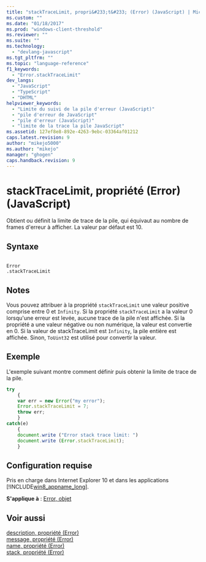 ```yaml
---
title: "stackTraceLimit, propri&#233;t&#233; (Error) (JavaScript) | Microsoft Docs"
ms.custom: ""
ms.date: "01/18/2017"
ms.prod: "windows-client-threshold"
ms.reviewer: ""
ms.suite: ""
ms.technology: 
  - "devlang-javascript"
ms.tgt_pltfrm: ""
ms.topic: "language-reference"
f1_keywords: 
  - "Error.stackTraceLimit"
dev_langs: 
  - "JavaScript"
  - "TypeScript"
  - "DHTML"
helpviewer_keywords: 
  - "Limite du suivi de la pile d'erreur (JavaScript)"
  - "pile d'erreur de JavaScript"
  - "pile d'erreur (JavaScript)"
  - "limite de la trace la pile JavaScript"
ms.assetid: 127ef8e8-892e-4263-9ebc-03364af01212
caps.latest.revision: 9
author: "mikejo5000"
ms.author: "mikejo"
manager: "ghogen"
caps.handback.revision: 9
---
```

# stackTraceLimit, propri&#233;t&#233; (Error) (JavaScript)
Obtient ou définit la limite de trace de la pile, qui équivaut au nombre de frames d'erreur à afficher.  La valeur par défaut est 10.  
  
## Syntaxe  
  
```  
  
Error  
.stackTraceLimit   
```  
  
## Notes  
 Vous pouvez attribuer à la propriété `stackTraceLimit` une valeur positive comprise entre 0 et `Infinity`.  Si la propriété `stackTraceLimit` a la valeur 0 lorsqu'une erreur est levée, aucune trace de la pile n'est affichée.  Si la propriété a une valeur négative ou non numérique, la valeur est convertie en 0.  Si la valeur de stackTraceLimit est `Infinity`, la pile entière est affichée.  Sinon, `ToUint32` est utilisé pour convertir la valeur.  
  
## Exemple  
 L'exemple suivant montre comment définir puis obtenir la limite de trace de la pile.  
  
```javascript  
try  
    {  
    var err = new Error("my error");  
    Error.stackTraceLimit = 7;  
    throw err;  
    }  
catch(e)  
    {  
    document.write ("Error stack trace limit: ")  
    document.write (Error.stackTraceLimit);  
    }  
```  
  
## Configuration requise  
 Pris en charge dans Internet Explorer 10 et dans les applications [!INCLUDE[win8_appname_long](../../javascript/includes/win8-appname-long-md.md)].  
  
 **S'applique à** : [Error, objet](../../javascript/reference/error-object-javascript.md)  
  
## Voir aussi  
 [description, propriété \(Error\)](../../javascript/reference/description-property-error-javascript.md)   
 [message, propriété \(Error\)](../../javascript/reference/message-property-error-javascript.md)   
 [name, propriété \(Error\)](../../javascript/reference/name-property-error-javascript.md)   
 [stack, propriété \(Error\)](../../javascript/reference/stack-property-error-javascript.md)